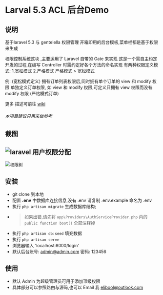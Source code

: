 # Larval 5.3 ACL 后台Demo

## 说明

基于laravel 5.3 与 gentelella 权限管理
开箱即用的后台模板,菜单栏都是基于权限来生成

权限控制系统这块 ,主要运用了 Laravel 自带的 Gate 来实现
这是一个需自主约定开发的过程,在编写 Controller 时需约定好各个方法的命名实现
有两种权限定义模式:
1.宽松模式
2.严格模式
严格模式 > 宽松模式

例:
(宽松模式定义) 拥有订单列表权限后,同时拥有单个订单的 view 和 modify 权限
单独定义订单权限, 如 view 和 modify 权限,可定义只拥有 view  权限而没有 modify 权限 (严格模式订单)

更多 描述可前往 [wiki](https://github.com/Elibool/ACL-management-with-Laravel-Bootstrap/wiki)

###### 本项目建议只用来做参考


## 截图

## ![laravel 用户权限分配](https://github.com/Elibool/ACL-management-with-Laravel-Bootstrap/blob/master/public/images/yi_admin2.png)

![权限树](https://github.com/Elibool/ACL-management-with-Laravel-Bootstrap/blob/master/public/images/yi_admin3.png)



## 安装

- git clone 到本地
- 配置 **.env** 中数据库连接信息,没有 .env 请复制 .env.example 命名为 .env
- 执行 `php artisan migrate` 生成数据库结构;
- > 如果出错,请先将 `app\Providers\AuthServiceProvider.php` 内的 `public function boot()` 全部注释掉
- 执行 `php artisan db:seed` 填充数据
- 执行 `php artisan serve`
- 浏览器输入 'localhost:8000/login'
- 默认后台账号: admin@admin.com 密码: 123456


## 使用
- 默认 Admin 为超级管理员可用于添加顶级权限
- 具体部分可以参照路由与源码,也可以 Email 我 elibool@outlook.com